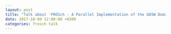 ```yaml
---
layout: post
title: "Talk about 'FROSch - A Parallel Implementation of the GDSW Domain Decomposition Preconditioner in Trilinos' at CSRI, Sandia National Laboratories, Albuquerque, USA"
date: 2017-10-09 12:00:00 +0200
categories: frosch talk
---
```

